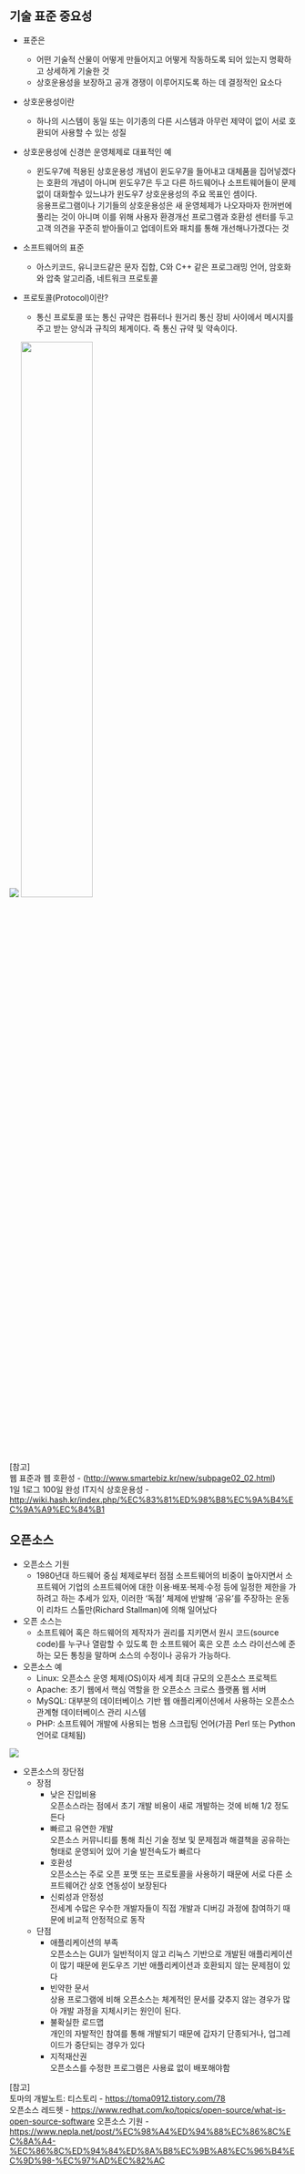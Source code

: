 ## 기술 표준 중요성
- 표준은
    - 어떤 기술적 산물이 어떻게 만들어지고 어떻게 작동하도록 되어 있는지 명확하고 상세하게 기술한 것
    - 상호운용성을 보장하고 공개 경쟁이 이루어지도록 하는 데 결정적인 요소다
- 상호운용성이란
    - 하나의 시스템이 동일 또는 이기종의 다른 시스템과 아무런 제약이 없이 서로 호환되어 사용할 수 있는 성질  
- 상호운용성에 신경쓴 운영체제로 대표적인 예  
    - 윈도우7에 적용된 상호운용성 개념이 윈도우7을 들어내고 대체품을 집어넣겠다는 호환의 개념이 아니며 윈도우7은 두고 다른 하드웨어나 소프트웨어들이 문제없이 대화할수 있느냐가 윈도우7 상호운용성의 주요 목표인 셈이다.  
    응용프로그램이나 기기들의 상호운용성은 새 운영체제가 나오자마자 한꺼번에 풀리는 것이 아니며 이를 위해 사용자 환경개선 프로그램과 호환성 센터를 두고 고객 의견을 꾸준히 받아들이고 업데이트와 패치를 통해 개선해나가겠다는 것
- 소프트웨어의 표준
    - 아스키코드, 유니코드같은 문자 집합, C와 C++ 같은 프로그래밍 언어, 암호화와 압축 알고리즘, 네트워크 프로토콜

- 프로토콜(Protocol)이란?
    - 통신 프로토콜 또는 통신 규약은 컴퓨터나 원거리 통신 장비 사이에서 메시지를 주고 받는 양식과 규칙의 체계이다. 즉 통신 규약 및 약속이다.

<img src="https://t1.daumcdn.net/cfile/tistory/995EFF355B74179035"/>
<img src="https://user-images.githubusercontent.com/22395934/106284542-b236af00-6286-11eb-8a48-5109f6d2ac02.png"/ height = '50%'>  

[참고]  
웹 표준과 웹 호환성 - (http://www.smartebiz.kr/new/subpage02_02.html)  
1일 1로그 100일 완성 IT지식
상호운용성 - http://wiki.hash.kr/index.php/%EC%83%81%ED%98%B8%EC%9A%B4%EC%9A%A9%EC%84%B1


## 오픈소스
- 오픈소스 기원  
    - 1980년대 하드웨어 중심 체제로부터 점점 소프트웨어의 비중이 높아지면서 소프트웨어 기업의 소프트웨어에 대한 이용·배포·복제·수정 등에 일정한 제한을 가하려고 하는 추세가 있자, 이러한 ‘독점’ 체제에 반발해 ‘공유’를 주장하는 운동이 리차드 스톨만(Richard Stallman)에 의해 일어났다
- 오픈 소스는
    - 소프트웨어 혹은 하드웨어의 제작자가 권리를 지키면서 원시 코드(source code)를 누구나 열람할 수 있도록 한 소프트웨어 혹은 오픈 소스 라이선스에 준하는 모든 통칭을 말하며 소스의 수정이나 공유가 가능하다.
- 오픈소스 예
    - Linux: 오픈소스 운영 체제(OS)이자 세계 최대 규모의 오픈소스 프로젝트
    - Apache: 초기 웹에서 핵심 역할을 한 오픈소스 크로스 플랫폼 웹 서버
    - MySQL: 대부분의 데이터베이스 기반 웹 애플리케이션에서 사용하는 오픈소스 관계형 데이터베이스 관리 시스템
    - PHP: 소프트웨어 개발에 사용되는 범용 스크립팅 언어(가끔 Perl 또는 Python 언어로 대체됨)

<img src="https://velog.velcdn.com/images/tataki26/post/4e1d4caf-6f07-4b11-9861-e12d22201065/Linux-Cli-vs-Gui.png"/>

- 오픈소스의 장단점
    - 장점  
        - 낮은 진입비용  
        오픈소스라는 점에서 초기 개발 비용이 새로 개발하는 것에 비해 1/2 정도 든다
        - 빠르고 유연한 개발  
        오픈소스 커뮤니티를 통해 최신 기술 정보 및 문제점과 해결책을 공유하는 형태로 운영되어 있어 기술 발전속도가 빠르다
        - 호환성  
        오픈소스는 주로 오픈 포맷 또는 프로토콜을 사용하기 때문에 서로 다른 소프트웨어간 상호 연동성이 보장된다
        - 신뢰성과 안정성  
        전세계 수많은 우수한 개발자들이 직접 개발과 디버깅 과정에 참여하기 때문에 비교적 안정적으로 동작
    - 단점  
        - 애플리케이션의 부족  
        오픈소스는 GUI가 일반적이지 않고 리눅스 기반으로 개발된 애플리케이션이 많기 때문에 윈도우즈 기반 애플리케이션과 호환되지 않는 문제점이 있다
        - 빈약한 문서  
        상용 프로그램에 비해 오픈소스는 체계적인 문서를 갖추지 않는 경우가 많아 개발 과정을 지체시키는 원인이 된다.
        - 불확실한 로드맵  
        개인의 자발적인 참여를 통해 개발되기 때문에 갑자기 단종되거나, 업그레이드가 중단되는 경우가 있다
        - 지적재산권  
        오픈소스를 수정한 프로그램은 사용료 없이 배포해야함  
        
[참고]  
토마의 개발노트: 티스토리 - https://toma0912.tistory.com/78   
오픈소스 레드헷 - https://www.redhat.com/ko/topics/open-source/what-is-open-source-software
오픈소스 기원 - https://www.nepla.net/post/%EC%98%A4%ED%94%88%EC%86%8C%EC%8A%A4-%EC%86%8C%ED%94%84%ED%8A%B8%EC%9B%A8%EC%96%B4%EC%9D%98-%EC%97%AD%EC%82%AC
